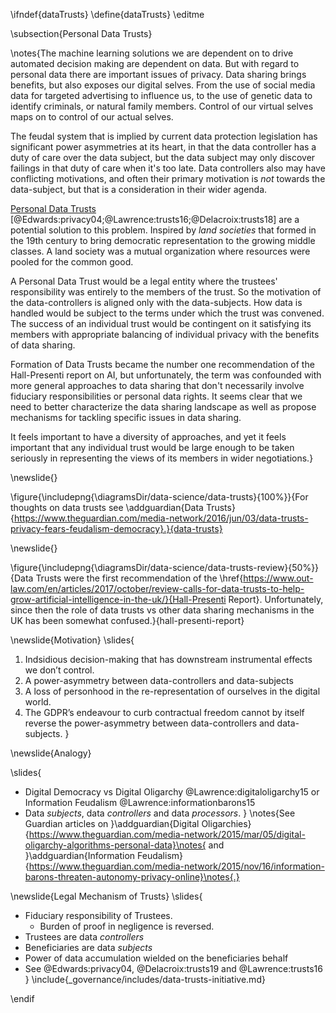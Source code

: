 \ifndef{dataTrusts}
\define{dataTrusts}
\editme

\subsection{Personal Data Trusts}

\notes{The machine learning solutions we are dependent on to drive automated decision making are dependent on data. But with regard to personal data there are important issues of privacy. Data sharing brings benefits, but also exposes our digital selves. From the use of social media data for targeted advertising to influence us, to the use of genetic data to identify criminals, or natural family members. Control of our virtual selves maps on to control of our actual selves. 

The feudal system that is implied by current data protection legislation has significant power asymmetries at its heart, in that the data controller has a duty of care over the data subject, but the data subject may only discover failings in that duty of care when it's too late. Data controllers also may have conflicting motivations, and often their primary motivation is *not* towards the data-subject, but that is a consideration in their wider agenda.

[Personal Data Trusts](https://www.theguardian.com/media-network/2016/jun/03/data-trusts-privacy-fears-feudalism-democracy) [@Edwards:privacy04;@Lawrence:trusts16;@Delacroix:trusts18] are a potential solution to this problem. Inspired by *land societies* that formed in the 19th century to bring democratic representation to the growing middle classes. A land society was a mutual organization where resources were pooled for the common good. 

A Personal Data Trust would be a legal entity where the trustees' responsibility was entirely to the members of the trust. So the motivation of the data-controllers is aligned only with the data-subjects. How data is handled would be subject to the terms under which the trust was convened. The success of an individual trust would be contingent on it satisfying its members with appropriate balancing of individual privacy with the benefits of data sharing. 

Formation of Data Trusts became the number one recommendation of the Hall-Presenti report on AI, but unfortunately, the term was confounded with more general approaches to data sharing that don't necessarily involve fiduciary responsibilities or personal data rights. It seems clear that we need to better characterize the data sharing landscape as well as propose mechanisms for tackling specific issues in data sharing.

It feels important to have a diversity of approaches, and yet it feels important that any individual trust would be large enough to be taken seriously in representing the views of its members in wider negotiations.}

\newslide{}

\figure{\includepng{\diagramsDir/data-science/data-trusts}{100%}}{For thoughts on data trusts see \addguardian{Data Trusts}{https://www.theguardian.com/media-network/2016/jun/03/data-trusts-privacy-fears-feudalism-democracy}.}{data-trusts}


\newslide{}

\figure{\includepng{\diagramsDir/data-science/data-trusts-review}{50%}}{Data Trusts were the first recommendation of the \href{https://www.out-law.com/en/articles/2017/october/review-calls-for-data-trusts-to-help-grow-artificial-intelligence-in-the-uk/}{Hall-Presenti Report}. Unfortunately, since then the role of data trusts vs other data sharing mechanisms in the UK has been somewhat confused.}{hall-presenti-report}


\newslide{Motivation}
\slides{
1. Indsidious decision-making that has downstream instrumental effects we don’t control.
2. A power-asymmetry between data-controllers and data-subjects
3. A loss of personhood in the re-representation of ourselves in the digital world.
4. The GDPR’s endeavour to curb contractual freedom cannot by itself reverse the power-asymmetry between data-controllers and data-subjects. 
}

\newslide{Analogy}

\slides{
* Digital Democracy vs Digital Oligarchy @Lawrence:digitaloligarchy15 or Information Feudalism @Lawrence:informationbarons15
* Data *subjects*, data *controllers* and data *processors*.
}
\notes{See Guardian articles on }\addguardian{Digital Oligarchies}{https://www.theguardian.com/media-network/2015/mar/05/digital-oligarchy-algorithms-personal-data}\notes{ and }\addguardian{Information Feudalism}{https://www.theguardian.com/media-network/2015/nov/16/information-barons-threaten-autonomy-privacy-online}\notes{.}



\newslide{Legal Mechanism of Trusts}
\slides{
* Fiduciary responsibility of Trustees.
  * Burden of proof in negligence is reversed. 
* Trustees are data *controllers*
* Beneficiaries are data *subjects*
* Power of data accumulation wielded on the beneficiaries behalf
* See @Edwards:privacy04, @Delacroix:trusts19 and @Lawrence:trusts16
}
\include{_governance/includes/data-trusts-initiative.md}

\endif
